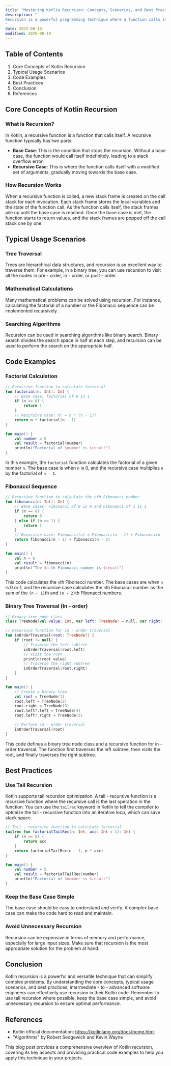 ```yaml
---
title: "Mastering Kotlin Recursion: Concepts, Scenarios, and Best Practices"
description: "
Recursion is a powerful programming technique where a function calls itself to solve a problem. It's a fundamental concept in computer science and is particularly useful in languages like Kotlin, a modern and expressive programming language that runs on the Java Virtual Machine (JVM). Recursion can simplify complex problems by breaking them down into smaller, more manageable sub - problems. In this blog post, we'll explore the core concepts of Kotlin recursion, its typical usage scenarios, and best practices to help intermediate - to - advanced software engineers make the most of this technique.
"
date: 2025-08-19
modified: 2025-08-19
---
```


## Table of Contents
1. Core Concepts of Kotlin Recursion
2. Typical Usage Scenarios
3. Code Examples
4. Best Practices
5. Conclusion
6. References

## Core Concepts of Kotlin Recursion
### What is Recursion?
In Kotlin, a recursive function is a function that calls itself. A recursive function typically has two parts:
- **Base Case**: This is the condition that stops the recursion. Without a base case, the function would call itself indefinitely, leading to a stack overflow error.
- **Recursive Case**: This is where the function calls itself with a modified set of arguments, gradually moving towards the base case.

### How Recursion Works
When a recursive function is called, a new stack frame is created on the call stack for each invocation. Each stack frame stores the local variables and the state of the function call. As the function calls itself, the stack frames pile up until the base case is reached. Once the base case is met, the function starts to return values, and the stack frames are popped off the call stack one by one.

## Typical Usage Scenarios
### Tree Traversal
Trees are hierarchical data structures, and recursion is an excellent way to traverse them. For example, in a binary tree, you can use recursion to visit all the nodes in pre - order, in - order, or post - order.

### Mathematical Calculations
Many mathematical problems can be solved using recursion. For instance, calculating the factorial of a number or the Fibonacci sequence can be implemented recursively.

### Searching Algorithms
Recursion can be used in searching algorithms like binary search. Binary search divides the search space in half at each step, and recursion can be used to perform the search on the appropriate half.

## Code Examples

### Factorial Calculation
```kotlin
// Recursive function to calculate factorial
fun factorial(n: Int): Int {
    // Base case: factorial of 0 is 1
    if (n == 0) {
        return 1
    }
    // Recursive case: n! = n * (n - 1)!
    return n * factorial(n - 1)
}

fun main() {
    val number = 5
    val result = factorial(number)
    println("Factorial of $number is $result")
}
```
In this example, the `factorial` function calculates the factorial of a given number `n`. The base case is when `n` is 0, and the recursive case multiplies `n` by the factorial of `n - 1`.

### Fibonacci Sequence
```kotlin
// Recursive function to calculate the nth Fibonacci number
fun fibonacci(n: Int): Int {
    // Base cases: Fibonacci of 0 is 0 and Fibonacci of 1 is 1
    if (n == 0) {
        return 0
    } else if (n == 1) {
        return 1
    }
    // Recursive case: Fibonacci(n) = Fibonacci(n - 1) + Fibonacci(n - 2)
    return fibonacci(n - 1) + fibonacci(n - 2)
}

fun main() {
    val n = 6
    val result = fibonacci(n)
    println("The $n-th Fibonacci number is $result")
}
```
This code calculates the `n`th Fibonacci number. The base cases are when `n` is 0 or 1, and the recursive case calculates the `n`th Fibonacci number as the sum of the `(n - 1)`th and `(n - 2)`th Fibonacci numbers.

### Binary Tree Traversal (In - order)
```kotlin
// Binary tree node class
class TreeNode(val value: Int, var left: TreeNode? = null, var right: TreeNode? = null)

// Recursive function for in - order traversal
fun inOrderTraversal(root: TreeNode?) {
    if (root != null) {
        // Traverse the left subtree
        inOrderTraversal(root.left)
        // Visit the root
        println(root.value)
        // Traverse the right subtree
        inOrderTraversal(root.right)
    }
}

fun main() {
    // Create a binary tree
    val root = TreeNode(1)
    root.left = TreeNode(2)
    root.right = TreeNode(3)
    root.left?.left = TreeNode(4)
    root.left?.right = TreeNode(5)

    // Perform in - order traversal
    inOrderTraversal(root)
}
```
This code defines a binary tree node class and a recursive function for in - order traversal. The function first traverses the left subtree, then visits the root, and finally traverses the right subtree.

## Best Practices
### Use Tail Recursion
Kotlin supports tail recursion optimization. A tail - recursive function is a recursive function where the recursive call is the last operation in the function. You can use the `tailrec` keyword in Kotlin to tell the compiler to optimize the tail - recursive function into an iterative loop, which can save stack space.

```kotlin
// Tail - recursive function to calculate factorial
tailrec fun factorialTailRec(n: Int, acc: Int = 1): Int {
    if (n == 0) {
        return acc
    }
    return factorialTailRec(n - 1, n * acc)
}

fun main() {
    val number = 5
    val result = factorialTailRec(number)
    println("Factorial of $number is $result")
}
```

### Keep the Base Case Simple
The base case should be easy to understand and verify. A complex base case can make the code hard to read and maintain.

### Avoid Unnecessary Recursion
Recursion can be expensive in terms of memory and performance, especially for large input sizes. Make sure that recursion is the most appropriate solution for the problem at hand.

## Conclusion
Kotlin recursion is a powerful and versatile technique that can simplify complex problems. By understanding the core concepts, typical usage scenarios, and best practices, intermediate - to - advanced software engineers can effectively use recursion in their Kotlin code. Remember to use tail recursion where possible, keep the base case simple, and avoid unnecessary recursion to ensure optimal performance.

## References
- Kotlin official documentation: https://kotlinlang.org/docs/home.html
- "Algorithms" by Robert Sedgewick and Kevin Wayne

This blog post provides a comprehensive overview of Kotlin recursion, covering its key aspects and providing practical code examples to help you apply this technique in your projects. 